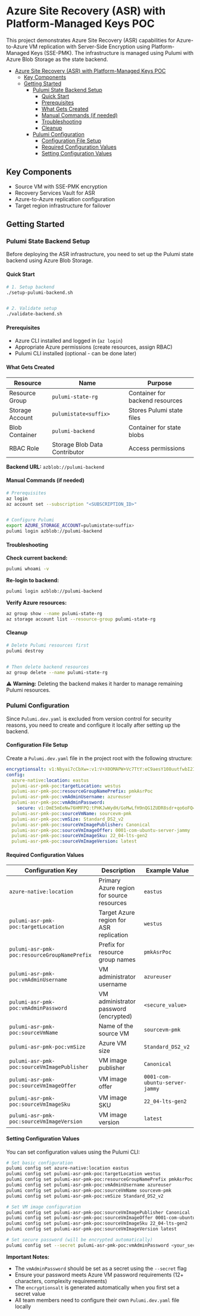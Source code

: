 # Azure Site Recovery (ASR) with Platform-Managed Keys POC

This project demonstrates Azure Site Recovery (ASR) capabilities for Azure-to-Azure VM replication with Server-Side Encryption using Platform-Managed Keys (SSE-PMK). The infrastructure is managed using Pulumi with Azure Blob Storage as the state backend.

- [Azure Site Recovery (ASR) with Platform-Managed Keys POC](#azure-site-recovery-asr-with-platform-managed-keys-poc)
  - [Key Components](#key-components)
  - [Getting Started](#getting-started)
    - [Pulumi State Backend Setup](#pulumi-state-backend-setup)
      - [Quick Start](#quick-start)
      - [Prerequisites](#prerequisites)
      - [What Gets Created](#what-gets-created)
      - [Manual Commands (if needed)](#manual-commands-if-needed)
      - [Troubleshooting](#troubleshooting)
      - [Cleanup](#cleanup)
    - [Pulumi Configuration](#pulumi-configuration)
      - [Configuration File Setup](#configuration-file-setup)
      - [Required Configuration Values](#required-configuration-values)
      - [Setting Configuration Values](#setting-configuration-values)

## Key Components

- Source VM with SSE-PMK encryption
- Recovery Services Vault for ASR
- Azure-to-Azure replication configuration
- Target region infrastructure for failover

## Getting Started

### Pulumi State Backend Setup

Before deploying the ASR infrastructure, you need to set up the Pulumi state backend using Azure Blob Storage.

#### Quick Start

```bash
# 1. Setup backend
./setup-pulumi-backend.sh


# 2. Validate setup
./validate-backend.sh
```

#### Prerequisites

- Azure CLI installed and logged in (`az login`)
- Appropriate Azure permissions (create resources, assign RBAC)
- Pulumi CLI installed (optional - can be done later)

#### What Gets Created

| Resource | Name | Purpose |
|----------|------|---------|
| Resource Group | `pulumi-state-rg` | Container for backend resources |
| Storage Account | `pulumistate<suffix>` | Stores Pulumi state files |
| Blob Container | `pulumi-backend` | Container for state blobs |
| RBAC Role | Storage Blob Data Contributor | Access permissions |

**Backend URL:** `azblob://pulumi-backend`

#### Manual Commands (if needed)

```bash
# Prerequisites
az login
az account set --subscription "<SUBSCRIPTION_ID>"


# Configure Pulumi
export AZURE_STORAGE_ACCOUNT=pulumistate<suffix>
pulumi login azblob://pulumi-backend
```

#### Troubleshooting

**Check current backend:**

```bash
pulumi whoami -v
```

**Re-login to backend:**

```bash
pulumi login azblob://pulumi-backend
```

**Verify Azure resources:**

```bash
az group show --name pulumi-state-rg
az storage account list --resource-group pulumi-state-rg
```

#### Cleanup

```bash
# Delete Pulumi resources first
pulumi destroy


# Then delete backend resources
az group delete --name pulumi-state-rg
```

⚠️ **Warning:** Deleting the backend makes it harder to manage remaining Pulumi resources.

### Pulumi Configuration

Since `Pulumi.dev.yaml` is excluded from version control for security reasons, you need to create and configure it locally after setting up the backend.

#### Configuration File Setup

Create a `Pulumi.dev.yaml` file in the project root with the following structure:

```yaml
encryptionsalt: v1:Nbyai7cCbXw=:v1:V+X0OMAPW+Vc7TtY:eC9aesY108uutfwbI2IlmePhCfLG+A==
config:
  azure-native:location: eastus
  pulumi-asr-pmk-poc:targetLocation: westus
  pulumi-asr-pmk-poc:resourceGroupNamePrefix: pmkAsrPoc
  pulumi-asr-pmk-poc:vmAdminUsername: azureuser
  pulumi-asr-pmk-poc:vmAdminPassword:
    secure: v1:DmE5mEeNw76HMFPQ:tPHKJwWydH/GoMwLfH9nQG1ZUDR8sdr+qo6oFQ==
  pulumi-asr-pmk-poc:sourceVmName: sourcevm-pmk
  pulumi-asr-pmk-poc:vmSize: Standard_DS2_v2
  pulumi-asr-pmk-poc:sourceVmImagePublisher: Canonical
  pulumi-asr-pmk-poc:sourceVmImageOffer: 0001-com-ubuntu-server-jammy
  pulumi-asr-pmk-poc:sourceVmImageSku: 22_04-lts-gen2
  pulumi-asr-pmk-poc:sourceVmImageVersion: latest
```

#### Required Configuration Values

| Configuration Key | Description | Example Value |
|-------------------|-------------|---------------|
| `azure-native:location` | Primary Azure region for source resources | `eastus` |
| `pulumi-asr-pmk-poc:targetLocation` | Target Azure region for ASR replication | `westus` |
| `pulumi-asr-pmk-poc:resourceGroupNamePrefix` | Prefix for resource group names | `pmkAsrPoc` |
| `pulumi-asr-pmk-poc:vmAdminUsername` | VM administrator username | `azureuser` |
| `pulumi-asr-pmk-poc:vmAdminPassword` | VM administrator password (encrypted) | `<secure_value>` |
| `pulumi-asr-pmk-poc:sourceVmName` | Name of the source VM | `sourcevm-pmk` |
| `pulumi-asr-pmk-poc:vmSize` | Azure VM size | `Standard_DS2_v2` |
| `pulumi-asr-pmk-poc:sourceVmImagePublisher` | VM image publisher | `Canonical` |
| `pulumi-asr-pmk-poc:sourceVmImageOffer` | VM image offer | `0001-com-ubuntu-server-jammy` |
| `pulumi-asr-pmk-poc:sourceVmImageSku` | VM image SKU | `22_04-lts-gen2` |
| `pulumi-asr-pmk-poc:sourceVmImageVersion` | VM image version | `latest` |

#### Setting Configuration Values

You can set configuration values using the Pulumi CLI:

```bash
# Set basic configuration
pulumi config set azure-native:location eastus
pulumi config set pulumi-asr-pmk-poc:targetLocation westus
pulumi config set pulumi-asr-pmk-poc:resourceGroupNamePrefix pmkAsrPoc
pulumi config set pulumi-asr-pmk-poc:vmAdminUsername azureuser
pulumi config set pulumi-asr-pmk-poc:sourceVmName sourcevm-pmk
pulumi config set pulumi-asr-pmk-poc:vmSize Standard_DS2_v2

# Set VM image configuration
pulumi config set pulumi-asr-pmk-poc:sourceVmImagePublisher Canonical
pulumi config set pulumi-asr-pmk-poc:sourceVmImageOffer 0001-com-ubuntu-server-jammy
pulumi config set pulumi-asr-pmk-poc:sourceVmImageSku 22_04-lts-gen2
pulumi config set pulumi-asr-pmk-poc:sourceVmImageVersion latest

# Set secure password (will be encrypted automatically)
pulumi config set --secret pulumi-asr-pmk-poc:vmAdminPassword <your_secure_password>
```

**Important Notes:**
- The `vmAdminPassword` should be set as a secret using the `--secret` flag
- Ensure your password meets Azure VM password requirements (12+ characters, complexity requirements)
- The `encryptionsalt` is generated automatically when you first set a secret value
- All team members need to configure their own `Pulumi.dev.yaml` file locally
